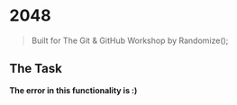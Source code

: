 # 2048
> Built for The Git & GitHub Workshop by Randomize();

## The Task
**The error in this functionality is :)** 
